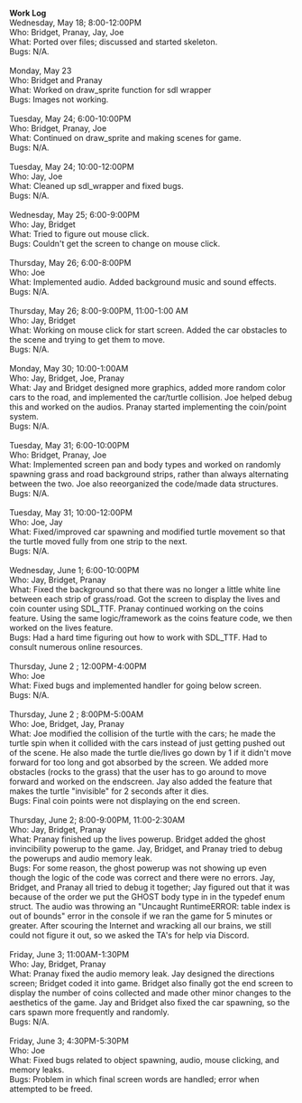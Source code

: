 **Work Log**<br>
Wednesday, May 18; 8:00-12:00PM <br>
Who: Bridget, Pranay, Jay, Joe <br>
What: Ported over files; discussed and started skeleton.<br>
Bugs: N/A.<br>
<br>
Monday, May 23<br>
Who: Bridget and Pranay <br>
What: Worked on draw_sprite function for sdl wrapper<br>
Bugs: Images not working.<br>
<br>
Tuesday, May 24; 6:00-10:00PM <br>
Who: Bridget, Pranay, Joe <br>
What: Continued on draw_sprite and making scenes for game.<br>
Bugs: N/A.<br>
<br>
Tuesday, May 24; 10:00-12:00PM <br>
Who: Jay, Joe <br>
What: Cleaned up sdl_wrapper and fixed bugs.<br>
Bugs: N/A.<br>
<br>
Wednesday, May 25; 6:00-9:00PM <br>
Who: Jay, Bridget <br>
What: Tried to figure out mouse click.<br>
Bugs: Couldn't get the screen to change on mouse click.<br>
<br>
Thursday, May 26; 6:00-8:00PM <br>
Who: Joe <br>
What: Implemented audio. Added background music and sound effects.<br>
Bugs: N/A.<br>
<br>
Thursday, May 26; 8:00-9:00PM, 11:00-1:00 AM <br>
Who: Jay, Bridget <br>
What: Working on mouse click for start screen. Added the car obstacles to the scene and trying to get them to move.<br>
Bugs: N/A.<br>
<br>
Monday, May 30; 10:00-1:00AM<br>
Who: Jay, Bridget, Joe, Pranay <br>
What: Jay and Bridget designed more graphics, added more random color cars to the road, and implemented the car/turtle collision. Joe helped debug this and worked on the audios. Pranay started implementing the coin/point system.<br>
Bugs: N/A.<br>
<br>
Tuesday, May 31; 6:00-10:00PM <br>
Who: Bridget, Pranay, Joe <br>
What: Implemented screen pan and body types and worked on randomly spawning grass and road background strips, rather than always alternating between the two. Joe also reeorganized the code/made data structures.<br>
Bugs: N/A.<br>
<br>
Tuesday, May 31; 10:00-12:00PM <br>
Who: Joe, Jay <br>
What: Fixed/improved car spawning and modified turtle movement so that the turtle moved fully from one strip to the next.<br>
Bugs: N/A.<br>
<br>
Wednesday, June 1; 6:00-10:00PM <br>
Who: Jay, Bridget, Pranay <br>
What: Fixed the background so that there was no longer a little white line between each strip of grass/road. Got the screen to display the lives and coin counter using SDL_TTF. Pranay continued working on the coins feature. Using the same logic/framework as the coins feature code, we then worked on the lives feature.<br>
Bugs: Had a hard time figuring out how to work with SDL_TTF. Had to consult numerous online resources.<br>
<br>
Thursday, June 2 ; 12:00PM-4:00PM <br>
Who: Joe<br>
What: Fixed bugs and implemented handler for going below screen.<br>
Bugs: N/A.<br>
<br>
Thursday, June 2 ; 8:00PM-5:00AM <br>
Who: Joe, Bridget, Jay, Pranay <br>
What: Joe modified the collision of the turtle with the cars; he made the turtle spin when it collided with the cars instead of just getting pushed out of the scene. He also made the turtle die/lives go down by 1 if it didn't move forward for too long and got absorbed by the screen. We added more obstacles (rocks to the grass) that the user has to go around to move forward and worked on the endscreen. Jay also added the feature that makes the turtle "invisible" for 2 seconds after it dies.<br>
Bugs: Final coin points were not displaying on the end screen.<br>
<br>
Thursday, June 2; 8:00-9:00PM, 11:00-2:30AM <br>
Who: Jay, Bridget, Pranay <br>
What: Pranay finished up the lives powerup. Bridget added the ghost invincibility powerup to the game. Jay, Bridget, and Pranay tried to debug the powerups and audio memory leak.<br>
Bugs: For some reason, the ghost powerup was not showing up even though the logic of the code was correct and there were no errors. Jay, Bridget, and Pranay all tried to debug it together; Jay figured out that it was because of the order we put the GHOST body type in in the typedef enum struct. The audio was throwing an "Uncaught RuntimeERROR: table index is out of bounds" error in the console if we ran the game for 5 minutes or greater. After scouring the Internet and wracking all our brains, we still could not figure it out, so we asked the TA's for help via Discord.<br>
<br>
Friday, June 3; 11:00AM-1:30PM <br>
Who: Jay, Bridget, Pranay <br>
What: Pranay fixed the audio memory leak. Jay designed the directions screen; Bridget coded it into game. Bridget also finally got the end screen to display the number of coins collected and made other minor changes to the aesthetics of the game. Jay and Bridget also fixed the car spawning, so the cars spawn more frequently and randomly.<br>
Bugs: N/A.<br>
<br>
Friday, June 3; 4:30PM-5:30PM <br>
Who: Joe <br>
What: Fixed bugs related to object spawning, audio, mouse clicking, and memory leaks.<br>
Bugs: Problem in which final screen words are handled; error when attempted to be freed.<br>

